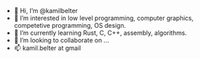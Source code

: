 - 👋 Hi, I’m @kamilbelter
- 👀 I’m interested in low level programming, computer graphics, competetive programming, OS design.
- 🌱 I’m currently learning Rust, C, C++, assembly, algorithms.
- 💞️ I’m looking to collaborate on ...
- 📫 kamil.belter at gmail

<!---
kamilbelter/kamilbelter is a ✨ special ✨ repository because its `README.md` (this file) appears on your GitHub profile.
You can click the Preview link to take a look at your changes.
--->
